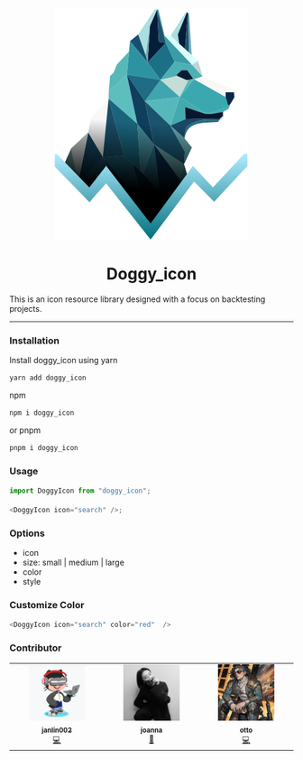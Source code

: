 <!-- <div style="text-align:center"> -->
<p align="center">
<img src="./public/doggy_logo.svg" />
</p>
<h1 align="center">Doggy_icon</h1>
<!-- </div> -->

This is an icon resource library designed with a focus on backtesting projects.

---

### Installation

Install doggy_icon using yarn

```bash
yarn add doggy_icon
```

npm

```bash
npm i doggy_icon
```

or pnpm

```bash
pnpm i doggy_icon
```

### Usage

```js
import DoggyIcon from "doggy_icon";

<DoggyIcon icon="search" />;
```

### Options

- icon
- size: small | medium | large
- color
- style

### Customize Color

```js
<DoggyIcon icon="search" color="red"  />
```

### Contributor

<table>
  <tr>
    <td align="center" valign="top" width="14.28%">
      <a href="https://github.com/janlin002">
        <img src="./public/jan.png" width="100px" height="100px" style="object-fit: cover" alt=""/>
        <br />
        <sub><b>janlin002</b></sub>
      </a>
      <br />
      <a href="#developer-janlin002" title="Design">💻</a>
    </td>
    <!-- <td align="center">
      <a href="https://joanna-design.myportfolio.com/about">
        <img src="https://media.discordapp.net/attachments/1224575941129539748/1225013161300590662/01.jpg?ex=661f9569&is=660d2069&hm=67e6cbd778059e34fc2d0e63998e491eb3dd5d2258a27318bbdde8371b54cbcc&=&format=webp&width=404&height=607" width="100px" height="100px" style="object-fit: cover;" alt=""/>
        <br />
        <sub><b>joanna</b></sub>
      </a>
      <br />
      <a href="#talk-saplingt" title="Talks">🎨</a>
    </td> -->
    <td align="center" valign="top" width="14.28%">
      <a href="https://joanna-design.myportfolio.com/about">
        <img src="./public/01.png" width="100px" height="100px" style="object-fit: cover" alt="joanna"/>
        <br />
        <sub><b>joanna</b></sub>
      </a>
        <br />
        <a href="#designer-joanna" title="Design">🎨</a>
    </td>
      <td align="center" valign="top" width="14.28%">
      <a href="https://github.com/ottovenliu">
        <img src="./public/otto.png" width="100px" height="100px" style="object-fit: cover" alt="otto"/>
        <br />
        <sub><b>otto</b></sub>
      </a>
        <br />
        <a href="#developer-otto" title="Design">💻</a>
    </td>
  </tr>
</table>
